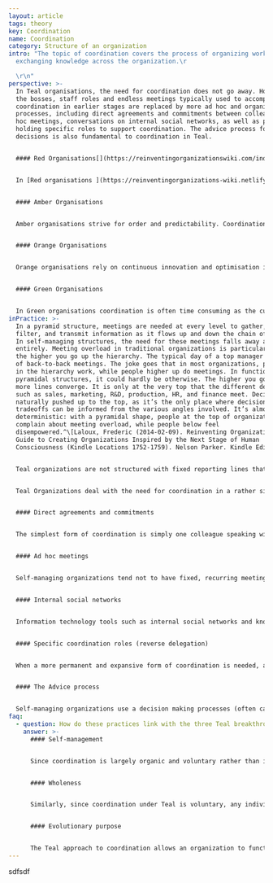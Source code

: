 ```yaml
---
layout: article
tags: theory
key: Coordination
name: Coordination
category: Structure of an organization
intro: "The topic of coordination covers the process of organizing work and
  exchanging knowledge across the organization.\r

  \r\n"
perspective: >-
  In Teal organisations, the need for coordination does not go away. However,
  the bosses, staff roles and endless meetings typically used to accomplish such
  coordination in earlier stages are replaced by more ad hoc and organic
  processes, including direct agreements and commitments between colleagues, ad
  hoc meetings, conversations on internal social networks, as well as people
  holding specific roles to support coordination. The advice process for making
  decisions is also fundamental to coordination in Teal.


  #### Red Organisations[](https://reinventingorganizationswiki.com/index.php?title=Coordination&action=edit&section=2 "\<span>\<span>\</span>\<span>\<span>Red\</span>\</span>\</span> Organizations")


  In [Red organisations ](https://reinventingorganizations-wiki.netlify.app/theory/red-organizations/)coordination happens ad hoc and is intrinsically fused with power: coordination is generally limited to the boss’s ability to enforce it.


  #### Amber Organisations


  Amber organisations strive for order and predictability. Coordination happens mainly through formalized processes that everyone adheres to. The static nature of Amber organisations means there is little perceived need for coordinating actions beyond already established processes.


  #### Orange Organisations


  Orange organisations rely on continuous innovation and optimisation in order to compete. This means more need for coordination across units. The primary means of coordinating are meetings, a hierarchical decision-making structure and the creation of staff roles. Meetings, in particular, try to tap into the intelligence of the group. There are regular, fixed – often weekly – team meetings at every level of the organisation as well as numerous project and cross-functional meetings on specific initiatives.


  #### Green Organisations


  In Green organisations coordination is often time consuming as the culture in these organisations tends to be more sensitive to people’s feelings. A lot of time is spent on bringing potentially opposing points of view to consensus. This egalitarian approach can lead to frustratingly long meetings and a lack of effective decision taking. As a result, colleagues sometimes feel the need to revert to power games behind the scenes to get things moving.
inPractice: >-
  In a pyramid structure, meetings are needed at every level to gather, package,
  filter, and transmit information as it flows up and down the chain of command.
  In self-managing structures, the need for these meetings falls away almost
  entirely. Meeting overload in traditional organizations is particularly acute
  the higher you go up the hierarchy. The typical day of a top manager consists
  of back-to-back meetings. The joke goes that in most organizations, people low
  in the hierarchy work, while people higher up do meetings. In functional
  pyramidal structures, it could hardly be otherwise. The higher you go, the
  more lines converge. It is only at the very top that the different departments
  such as sales, marketing, R&D, production, HR, and finance meet. Decisions are
  naturally pushed up to the top, as it’s the only place where decisions and
  tradeoffs can be informed from the various angles involved. It’s almost
  deterministic: with a pyramidal shape, people at the top of organizations will
  complain about meeting overload, while people below feel
  disempowered.^\[Laloux, Frederic (2014-02-09). Reinventing Organizations: A
  Guide to Creating Organizations Inspired by the Next Stage of Human
  Consciousness (Kindle Locations 1752-1759). Nelson Parker. Kindle Edition.]


  Teal organizations are not structured with fixed reporting lines that stack up to a pyramid, but often in small, autonomous teams. How then do colleagues coordinate actions across teams? What prevents the organization from disintegrating?


  Teal Organizations deal with the need for coordination in a rather simple form-follows-function manner. When a problem or an opportunity arises, an ad hoc meeting is convened. When a more permanent form of coordination is needed, a specific role might be created. For instance, in a factory, teams could create a role for sharing best practice, for making joint-purchasing happen or for dealing with payroll administration. Such roles are created in a process of reverse delegation: the teams delegate coordinating tasks to someone outside the team. This person has no power to impose decisions or rules onto the team. When coordination is no longer needed, the role disappears. None of this needs approval from above. Things happen organically. Meetings and roles in self-managing structures emerge spontaneously; they exist as long as they add value to the ecosystem.^\[Laloux, Frederic (2014-02-09). Reinventing Organizations: A Guide to Creating Organizations Inspired by the Next Stage of Human Consciousness (Kindle Locations 1810-1814). Nelson Parker. Kindle Edition.]


  #### Direct agreements and commitments


  The simplest form of coordination is simply one colleague speaking with another colleague – whatever their role and place in the organization. In the absence of hierarchical structures, no colleague is out of bounds. No superior needs to be informed when a colleague wants to reach out to another colleague.


  #### Ad hoc meetings


  Self-managing organizations tend not to have fixed, recurring meetings to coordinate across teams. Meetings are called in ad hoc fashion when someone feels that a need has arisen.


  #### Internal social networks


  Information technology tools such as internal social networks and knowledge repositories can play a critical role in avoiding unnecessary structures and in steering knowledge exchange and coordination (especially when companies grow larger and people are spread throughout various locations).


  #### Specific coordination roles (reverse delegation)


  When a more permanent and expansive form of coordination is needed, a specific role might be created to help ensure the coordination. For instance, in a factory, teams could create a role for sharing best practices, for making joint purchasing happen or for dealing with pay-roll administration. Such roles are created in a process of reverse delegation: the teams delegate coordinating tasks that make sense to happen outside the team, and the person filling the role has no power to impose the use of his or her services, decisions or rules onto the team. When coordination is no longer needed, the role naturally disappears.


  #### The Advice process


  Self-managing organizations use a decision making processes (often called the "advice process") that transcends more traditional top-down or consensus-based mechanisms. The advice process is a powerful, daily mechanism to coordinate actions in self-managing organizations. When a colleague reaches out to other colleagues to share her proposed decision and listens to their advice, she is in effect creating coordination. When she later informs colleagues about the final decision, coordination has already happened. The advice process is at the heart of coordination in Teal organizations.
faq:
  - question: How do these practices link with the three Teal breakthroughs?
    answer: >-
      #### Self-management


      Since coordination is largely organic and voluntary rather than imposed through hierarchy, these practices support the Teal breakthrough of self-management.


      #### Wholeness


      Similarly, since coordination under Teal is voluntary, any individual is free to promote coordination of efforts in a way that he or she sees fit and that meshes with his or her talents and interests.


      #### Evolutionary purpose


      The Teal approach to coordination allows an organization to function as a living system with its own sense for direction. Employees are coordinated as all their actions are guided by listening to the organization’s purpose. Trust in the collective intelligence of the system does away, in many cases, with the need for a master plan.
---
```

sdfsdf